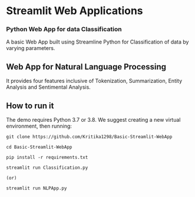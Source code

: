 # Streamlit Web Applications
### Python Web App for data Classification

A basic Web App built using Streamline Python for Classification of data by varying parameters.

## Web App for Natural Language Processing

It provides four features inclusive of Tokenization, Summarization, Entity Analysis and Sentimental Analysis.

## How to run it
The demo requires Python 3.7 or 3.8. We suggest creating a new virtual environment, then running:

```
git clone https://github.com/Kritika1298/Basic-Streamlit-WebApp

cd Basic-Streamlit-WebApp

pip install -r requirements.txt

streamlit run Classification.py 

(or)

streamlit run NLPApp.py
```
